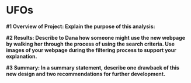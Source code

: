 # UFOs


**#1 Overview of Project: Explain the purpose of this analysis:**


**#2 Results: Describe to Dana how someone might use the new webpage by walking her through the process of using the search criteria. Use images of your webpage during the filtering process to support your explanation.**


**#3 Summary: In a summary statement, describe one drawback of this new design and two recommendations for further development.**
